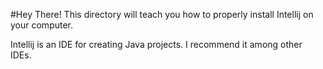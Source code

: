 #Hey There!
This directory will teach you how to properly install Intellij on your computer.

Intellij is an IDE for creating Java projects. I recommend it among other IDEs.
